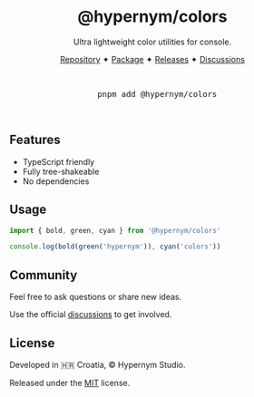 <h1 align="center">@hypernym/colors</h1>

<p align="center">Ultra lightweight color utilities for console.</p>

<p align="center">
  <a href="https://github.com/hypernym-studio/colors">Repository</a>
  <span>✦</span>
  <a href="https://www.npmjs.com/package/@hypernym/colors">Package</a>
  <span>✦</span>
  <a href="https://github.com/hypernym-studio/colors/releases">Releases</a>
  <span>✦</span>
  <a href="https://github.com/hypernym-studio/colors/discussions">Discussions</a>
</p>

<br>

<pre align="center">
  pnpm add @hypernym/colors
</pre>

<br>

## Features

- TypeScript friendly
- Fully tree-shakeable
- No dependencies

## Usage

```ts
import { bold, green, cyan } from '@hypernym/colors'

console.log(bold(green('hypernym')), cyan('colors'))
```

## Community

Feel free to ask questions or share new ideas.

Use the official [discussions](https://github.com/hypernym-studio/colors/discussions) to get involved.

## License

Developed in 🇭🇷 Croatia, © Hypernym Studio.

Released under the [MIT](LICENSE.txt) license.
